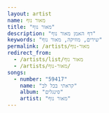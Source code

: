 ```yaml
---
layout: artist
name: מאור נוף
title: "מאור נוף"
description: "דף האמן מאור נוף"
keywords: "שירים, מוזיקה, מאור נוף"
permalink: /artists/מאור-נוף
redirect_from:
  - /artists/list/מאור נוף
  - /artists/מאור-נוף/
songs:
  - number: "59417"
    name: "קראתי בכל לב"
    album: "סינגלים"
    artist: "מאור נוף"
---
```

